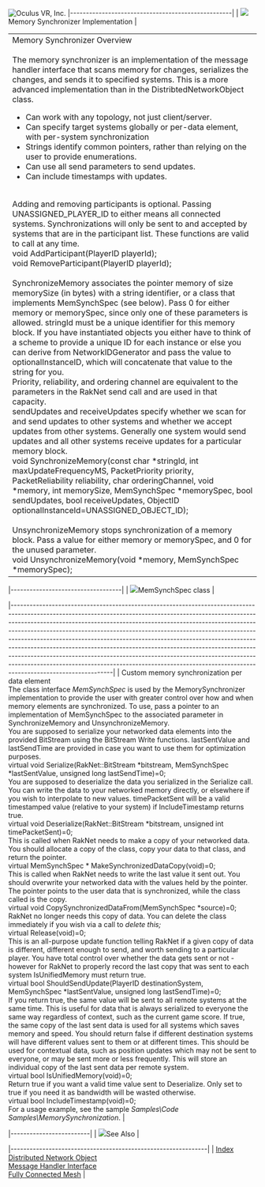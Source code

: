 ![Oculus VR, Inc.](RakNetLogo.jpg)
|---------------------------------------------------|
| ![](spacer.gif)Memory Synchronizer Implementation |

<table>
<colgroup>
<col width="100%" />
</colgroup>
<tbody>
<tr class="odd">
<td align="left">Memory Synchronizer Overview<br /><br /> The memory synchronizer is an implementation of the message handler interface that scans memory for changes, serializes the changes, and sends it to specified systems. This is a more advanced implementation than in the DistribtedNetworkObject class.<br />
<ul>
<li>Can work with any topology, not just client/server.</li>
<li>Can specify target systems globally or per-data element, with per-system synchronization</li>
<li>Strings identify common pointers, rather than relying on the user to provide enumerations.</li>
<li>Can use all send parameters to send updates.</li>
<li>Can include timestamps with updates.</li>
</ul>
<br /> Adding and removing participants is optional. Passing UNASSIGNED_PLAYER_ID to either means all connected systems. Synchronizations will only be sent to and accepted by systems that are in the participant list. These functions are valid to call at any time.<br /> void AddParticipant(PlayerID playerId);<br /> void RemoveParticipant(PlayerID playerId);<br /><br /> SynchronizeMemory associates the pointer memory of size memorySize (in bytes) with a string identifier, or a class that implements MemSynchSpec (see below). Pass 0 for either memory or memorySpec, since only one of these parameters is allowed. stringId must be a unique identifier for this memory block. If you have instantiated objects you either have to think of a scheme to provide a unique ID for each instance or else you can derive from NetworkIDGenerator and pass the value to optionalInstanceID, which will concatenate that value to the string for you.<br /> Priority, reliability, and ordering channel are equivalent to the parameters in the RakNet send call and are used in that capacity.<br /> sendUpdates and receiveUpdates specify whether we scan for and send updates to other systems and whether we accept updates from other systems. Generally one system would send updates and all other systems receive updates for a particular memory block.<br /> void SynchronizeMemory(const char *stringId, int maxUpdateFrequencyMS, PacketPriority priority, PacketReliability reliability, char orderingChannel, void *memory, int memorySize, MemSynchSpec *memorySpec, bool sendUpdates, bool receiveUpdates, ObjectID optionalInstanceId=UNASSIGNED_OBJECT_ID);<br /><br /> UnsynchronizeMemory stops synchronization of a memory block. Pass a value for either memory or memorySpec, and 0 for the unused parameter.<br /> void UnsynchronizeMemory(void *memory, MemSynchSpec *memorySpec);<br /></td>
</tr>
</tbody>
</table>

|-----------------------------------|
| ![](spacer.gif)MemSynchSpec class |

|--------------------------------------------------------------------------------------------------------------------------------------------------------------------------------------------------------------------------------------------------------------------------------------------------------------------------------------------------------------------------------------------------------------------------------------------------------------------------------------------------------------------------------------------------------------------------------------------------------------------------------------------------------------------------------|
| Custom memory synchronization per data element                                                                                                                                                                                                                                                                                                                                                                                                                                                                                                                                                                                                                                 
  The class interface *MemSynchSpec* is used by the MemorySynchronizer implementation to provide the user with greater control over how and when memory elements are synchronized. To use, pass a pointer to an implementation of MemSynchSpec to the associated parameter in SynchronizeMemory and UnsynchronizeMemory.                                                                                                                                                                                                                                                                                                                                                         
  You are supposed to serialize your networked data elements into the provided BitStream using the BitStream Write functions. lastSentValue and lastSendTime are provided in case you want to use them for optimization purposes.                                                                                                                                                                                                                                                                                                                                                                                                                                                
  virtual void Serialize(RakNet::BitStream \*bitstream, MemSynchSpec \*lastSentValue, unsigned long lastSendTime)=0;                                                                                                                                                                                                                                                                                                                                                                                                                                                                                                                                                             
  You are supposed to deserialize the data you serialized in the Serialize call. You can write the data to your networked memory directly, or elsewhere if you wish to interpolate to new values. timePacketSent will be a valid timestamped value (relative to your system) if IncludeTimestamp returns true.                                                                                                                                                                                                                                                                                                                                                                   
  virtual void Deserialize(RakNet::BitStream \*bitstream, unsigned int timePacketSent)=0;                                                                                                                                                                                                                                                                                                                                                                                                                                                                                                                                                                                        
  This is called when RakNet needs to make a copy of your networked data. You should allocate a copy of the class, copy your data to that class, and return the pointer.                                                                                                                                                                                                                                                                                                                                                                                                                                                                                                         
  virtual MemSynchSpec \* MakeSynchronizedDataCopy(void)=0;                                                                                                                                                                                                                                                                                                                                                                                                                                                                                                                                                                                                                      
  This is called when RakNet needs to write the last value it sent out. You should overwrite your networked data with the values held by the pointer. The pointer points to the user data that is synchronized, while the class called is the copy.                                                                                                                                                                                                                                                                                                                                                                                                                              
  virtual void CopySynchronizedDataFrom(MemSynchSpec \*source)=0;                                                                                                                                                                                                                                                                                                                                                                                                                                                                                                                                                                                                                
  RakNet no longer needs this copy of data. You can delete the class immediately if you wish via a call to *delete this;*                                                                                                                                                                                                                                                                                                                                                                                                                                                                                                                                                        
  virtual Release(void)=0;                                                                                                                                                                                                                                                                                                                                                                                                                                                                                                                                                                                                                                                       
  This is an all-purpose update function telling RakNet if a given copy of data is different, different enough to send, and worth sending to a particular player. You have total control over whether the data gets sent or not - however for RakNet to properly record the last copy that was sent to each system IsUnifiedMemory must return true.                                                                                                                                                                                                                                                                                                                             
  virtual bool ShouldSendUpdate(PlayerID destinationSystem, MemSynchSpec \*lastSentValue, unsigned long lastSendTime)=0;                                                                                                                                                                                                                                                                                                                                                                                                                                                                                                                                                         
  If you return true, the same value will be sent to all remote systems at the same time. This is useful for data that is always serialized to everyone the same way regardless of context, such as the current game score. If true, the same copy of the last sent data is used for all systems which saves memory and speed. You should return false if different destination systems will have different values sent to them or at different times. This should be used for contextual data, such as position updates which may not be sent to everyone, or may be sent more or less frequently. This will store an individual copy of the last sent data per remote system.  
  virtual bool IsUnifiedMemory(void)=0;                                                                                                                                                                                                                                                                                                                                                                                                                                                                                                                                                                                                                                          
  Return true if you want a valid time value sent to Deserialize. Only set to true if you need it as bandwidth will be wasted otherwise.                                                                                                                                                                                                                                                                                                                                                                                                                                                                                                                                         
  virtual bool IncludeTimestamp(void)=0;                                                                                                                                                                                                                                                                                                                                                                                                                                                                                                                                                                                                                                         
  For a usage example, see the sample *Samples\\Code Samples\\MemorySynchronization*.                                                                                                                                                                                                                                                                                                                                                                                                                                                                                                                                                                                            |

|-------------------------|
| ![](spacer.gif)See Also |

|--------------------------------------------------------------|
| [Index](index.html)                                          
  [Distributed Network Object](distributednetworkobject.html)  
  [Message Handler Interface](messagehandler.html)             
  [Fully Connected Mesh](fullyconnectedmesh.html)              |
